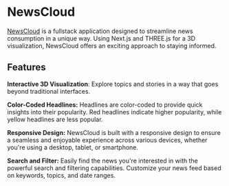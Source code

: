 # NewsCloud
[NewsCloud](https://news-cloud-v2.vercel.app/) is a fullstack application designed to streamline news consumption in a unique way. Using Next.js and THREE.js for a 3D visualization, NewsCloud offers an exciting approach to staying informed.

## Features
**Interactive 3D Visualization**: Explore topics and stories in a way that goes beyond traditional interfaces.

**Color-Coded Headlines:** Headlines are color-coded to provide quick insights into their popularity. Red headlines indicate higher popularity, while yellow headlines are less popular.

**Responsive Design:** NewsCloud is built with a responsive design to ensure a seamless and enjoyable experience across various devices, whether you're using a desktop, tablet, or smartphone.

**Search and Filter:** Easily find the news you're interested in with the powerful search and filtering capabilities. Customize your news feed based on keywords, topics, and date ranges.
